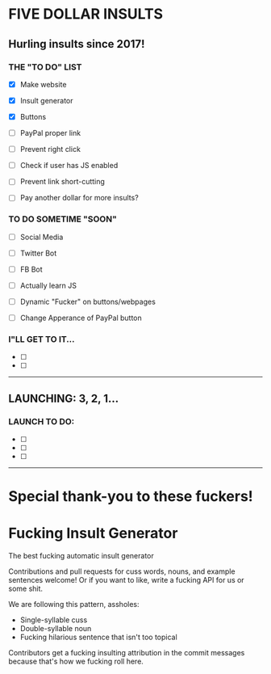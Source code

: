 # FIVE DOLLAR INSULTS
## Hurling insults since 2017!

### THE "TO DO" LIST
- [x] Make website
- [x] Insult generator
- [x] Buttons
- [ ] PayPal proper link
- [ ] Prevent right click
- [ ] Check if user has JS enabled
- [ ] Prevent link short-cutting
- [ ] Pay another dollar for more insults?




### TO DO SOMETIME "SOON"
- [ ] Social Media 
- [ ] Twitter Bot
- [ ] FB Bot
- [ ] Actually learn JS
- [ ] Dynamic "Fucker" on buttons/webpages
- [ ] Change Apperance of PayPal button




### I"LL GET TO IT...
- [ ] 
- [ ] 


------
## LAUNCHING: 3, 2, 1...
### LAUNCH TO DO:

- [ ] 
- [ ] 
- [ ] 



------
# Special thank-you to these fuckers!
# Fucking Insult Generator

The best fucking automatic insult generator

Contributions and pull requests for cuss words, nouns, and example sentences welcome! Or if you want to like, write a fucking API for us or some shit.

We are following this pattern, assholes:
  - Single-syllable cuss
  - Double-syllable noun
  - Fucking hilarious sentence that isn't too topical

Contributors get a fucking insulting attribution in the commit messages because that's how we fucking roll here.
